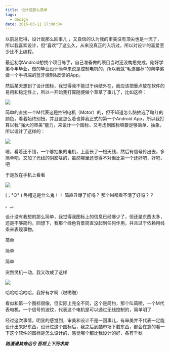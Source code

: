 ```yaml
---
title: 设计没那么简单
tags:
  - design
date: 2016-03-11 17:00:04
---
```


以前总觉得，设计就那么回事儿 ，又自信的认为我的审美没有顶尖也是一流了，所以我喜欢设计，但“喜欢”了这么久，从来没真正的入坑过，所以对设计的喜爱至少比不上编程。

最近初学Android想找个项目练手，自己准备做的项目当时还没构思完成，刚好学弟今年毕业，做的毕业设计简单来说是控制电机的，所以我就“毛遂自荐”的帮学弟做一个手机端的蓝牙控制&反馈的App。

<!-- more -->

然后某天想到了设计图标，我觉得我不能过于纠结外在，而应该把重点放在软件的易用和稳定性上，所以一开始我打算随便做个草草了事儿了，比如这样：

![](http://7xq464.com1.z0.glb.clouddn.com/ic_launcher1.png)

简单的直接一个M代表这是控制电机（Motor）的，但不知道怎么脑抽选了暗红的颜色，看着始终别扭，并且这怎么着也算我正式的第一个Android App，所以我打算以我“强大的审美”能力，来设计一个图标，又考虑到图标嘛要足够简单、抽象，所以设计了这样的：

![](http://7xq464.com1.z0.glb.clouddn.com/ic_launcher2_1.png)

嗯，看着还不错，一个够抽象的电机，上面长了一根天线，然后有信号传出去，多简单吧，又加了光线的阴影啥的，虽然哪里还觉得不对但比第一个还好吧，好吧，吧

于是放在手机上看看

![](http://7xq464.com1.z0.glb.clouddn.com/ic_launcher2_2.png)

(；°○° ) 
卧槽这是什么鬼！！
简直丑爆了好吗？
那个M都看不清了好吗？？

。_。

设计没有我想的那么简单，我觉得我图标上的信息已经够少了，但还是东西太多，还是不够简约，回想下，我那个绿色背景简直没起到任何作用，并且过于依赖用线条来表现事物。

简单

简单

简单

突然灵机一动，我又改成了这样

![](http://7xq464.com1.z0.glb.clouddn.com/ic_launcher3.png)

哈哈哈哈哈哈，我好有才啊（啪啪啪）

看似和第一个图标很像，但实际上完全不同，这个是简约，那个叫简陋，一个M代表电机，一个信号的波纹，代表这个电机是可以通过无线控制的，简单明了

经过这次事情，明显的感觉到，审美和设计不是一回事儿，有审美并不代表一定能设计出来好东西，设计过这个图标后，我之后到酷市场下载东西，都会在意的看一下这个软件的图标是怎么设计的，感觉哪个都比我设计的好，各有千秋

**_路漫漫其修远兮 吾将上下而求索_**





